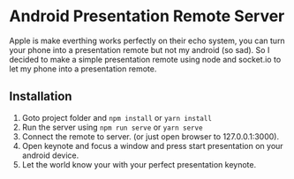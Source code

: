 # Android Presentation Remote Server

Apple is make everthing works perfectly on their echo system, you can turn your phone into a presentation remote but not my android (so sad). So I decided to make a simple presentation remote using node and socket.io to let my phone into a presentation remote. 

## Installation 

1. Goto project folder and `npm install` or `yarn install`
2. Run the server using `npm run serve` or `yarn serve`
3. Connect the remote to server. (or just open browser to 127.0.0.1:3000).
4. Open keynote and focus a window and press start presentation on your android device.
5. Let the world know your with your perfect presentation keynote.
